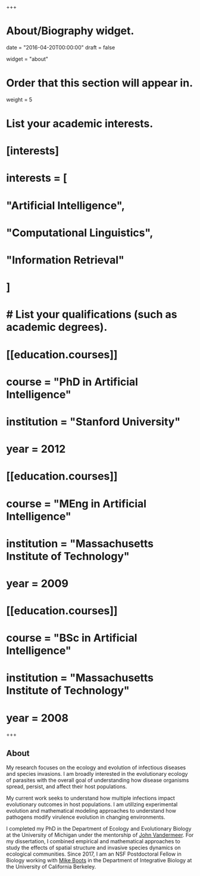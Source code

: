 +++
# About/Biography widget.

date = "2016-04-20T00:00:00"
draft = false

widget = "about"

# Order that this section will appear in.
weight = 5

# List your academic interests.
# [interests]
#   interests = [
#     "Artificial Intelligence",
#     "Computational Linguistics",
#     "Information Retrieval"
#   ]

# # List your qualifications (such as academic degrees).
# [[education.courses]]
#   course = "PhD in Artificial Intelligence"
#   institution = "Stanford University"
#   year = 2012
# 
# [[education.courses]]
#   course = "MEng in Artificial Intelligence"
#   institution = "Massachusetts Institute of Technology"
#   year = 2009
# 
# [[education.courses]]
#   course = "BSc in Artificial Intelligence"
#   institution = "Massachusetts Institute of Technology"
#   year = 2008
 
+++

## About



My research focuses on the ecology and evolution of infectious diseases and species invasions. I am broadly interested in the evolutionary ecology of parasites with the overall goal of understanding how disease organisms spread, persist, and affect their host populations. 

My current work seeks to understand how multiple infections impact evolutionary outcomes in host populations. I am utillzing experimental evolution and mathematical modeling approaches to understand how pathogens modify virulence evolution in changing environments.

I completed my PhD in the Department of Ecology and Evolutionary Biology at the University of Michigan under the mentorship of [John Vandermeer](https://lsa.umich.edu/eeb/people/faculty/jvander.html). For my dissertation, I combined empirical and mathematical approaches to study the effects of spatial structure and invasive species dynamics on ecological communities. Since 2017, I am an NSF Postdoctoral Fellow in Biology working with [Mike Boots](https://ib.berkeley.edu/people/faculty/bootsm) in the Department of Integrative Biology at the University of California Berkeley.
